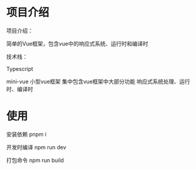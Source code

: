 # 项目介绍
项目介绍：

简单的Vue框架，包含vue中的响应式系统、运行时和编译时

技术栈：

Typescript

mini-vue
小型vue框架 集中包含vue框架中大部分功能 响应式系统处理、运行时、编译时
# 使用
安装依赖
pnpm i

开发时编译
npm run dev

打包命令
npm run build
